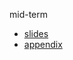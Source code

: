 mid-term

- [slides](https://kkxix.github.io/midterm-musa/MidtermSlides.html)
- [appendix](https://kkxix.github.io/midterm-musa/TechnicalAppendix.html)
